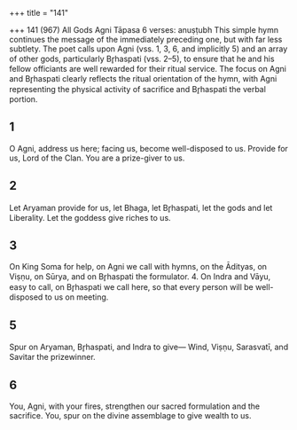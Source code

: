 +++
title = "141"

+++
141 (967) All Gods
Agni Tāpasa
6 verses: anuṣṭubh
This simple hymn continues the message of the immediately preceding one, but  with far less subtlety. The poet calls upon Agni (vss. 1, 3, 6, and implicitly 5) and  an array of other gods, particularly Br̥haspati (vss. 2–5), to ensure that he and his  fellow officiants are well rewarded for their ritual service. The focus on Agni and  Br̥haspati clearly reflects the ritual orientation of the hymn, with Agni representing  the physical activity of sacrifice and Br̥haspati the verbal portion.
## 1
O Agni, address us here; facing us, become well-disposed to us.
Provide for us, Lord of the Clan. You are a prize-giver to us.
## 2
Let Aryaman provide for us, let Bhaga, let Br̥haspati,
let the gods and let Liberality. Let the goddess give riches to us.
## 3
On King Soma for help, on Agni we call with hymns,
on the Ādityas, on Viṣṇu, on Sūrya, and on Br̥haspati the formulator. 4. On Indra and Vāyu, easy to call, on Br̥haspati we call here,
so that every person will be well-disposed to us on meeting.
## 5
Spur on Aryaman, Br̥haspati, and Indra to give—
Wind, Viṣṇu, Sarasvatī, and Savitar the prizewinner.
## 6
You, Agni, with your fires, strengthen our sacred formulation and the  sacrifice.
You, spur on the divine assemblage to give wealth to us.
